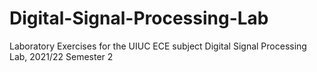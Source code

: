 # Digital-Signal-Processing-Lab
Laboratory Exercises for the UIUC ECE subject Digital Signal Processing Lab, 2021/22 Semester 2
